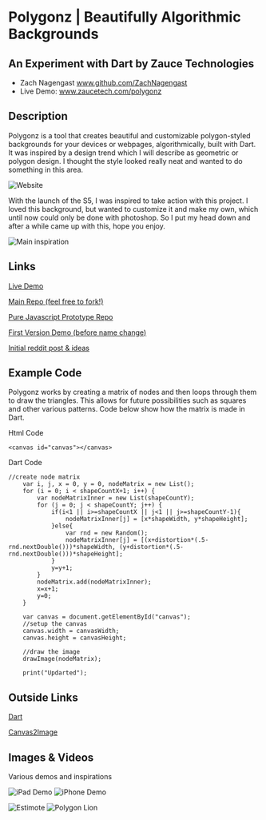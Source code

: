 # Polygonz | Beautifully Algorithmic Backgrounds

## An Experiment with Dart by Zauce Technologies
- Zach Nagengast www.github.com/ZachNagengast
- Live Demo: www.zaucetech.com/polygonz

## Description

Polygonz is a tool that creates beautiful and customizable polygon-styled backgrounds for your devices or webpages, algorithmically, built with Dart. It was inspired by a design trend which I will describe as geometric or polygon design. I thought the style looked really neat and wanted to do something in this area. 

![Website](project_images/website.png)

With the launch of the S5, I was inspired to take action with this project. I loved this background, but wanted to customize it and make my own, which until now could only be done with photoshop. So I put my head down and after a while came up with this, hope you enjoy.

![Main inspiration](project_images/inspiration.png "Samsung S5")

## Links

[Live Demo](www.zaucetech.com/polygonz)

[Main Repo (feel free to fork!)](http://www.github.com/ZachNagengast/polygonz)

[Pure Javascript Prototype Repo](https://github.com/ZachNagengast/polygonz/tree/javascript)

[First Version Demo (before name change)](http://zaucetech.com/fragmenter)

[Initial reddit post & ideas](http://www.reddit.com/r/javascript/comments/1zdje7/need_a_new_background_image_make_one_yourself/)


## Example Code
Polygonz works by creating a matrix of nodes and then loops through them to draw the triangles. This allows for future possibilities such as squares and other various patterns. Code below show how the matrix is made in Dart.

Html Code
```
<canvas id="canvas"></canvas>
```

Dart Code
```
//create node matrix
    var i, j, x = 0, y = 0, nodeMatrix = new List();
    for (i = 0; i < shapeCountX+1; i++) {
        var nodeMatrixInner = new List(shapeCountY);
        for (j = 0; j < shapeCountY; j++) {
            if(i<1 || i>=shapeCountX || j<1 || j>=shapeCountY-1){
                nodeMatrixInner[j] = [x*shapeWidth, y*shapeHeight];
            }else{
                var rnd = new Random();
                nodeMatrixInner[j] = [(x+distortion*(.5-rnd.nextDouble()))*shapeWidth, (y+distortion*(.5-rnd.nextDouble()))*shapeHeight];
            }
            y=y+1;
        }
        nodeMatrix.add(nodeMatrixInner);
        x=x+1;
        y=0;
    }
    
    var canvas = document.getElementById("canvas");
    //setup the canvas
    canvas.width = canvasWidth;
    canvas.height = canvasHeight;
    
    //draw the image
    drawImage(nodeMatrix);
    
    print("Updarted");
```

## Outside Links

[Dart](https://www.dartlang.org/)

[Canvas2Image](http://www.nihilogic.dk/labs/canvas2image/)



## Images & Videos
Various demos and inspirations

![iPad Demo](project_images/ipad.png?raw=true "iPad Demo")
![iPhone Demo](project_images/iphone.png?raw=true "iPhone Demo")

![Estimote](project_images/estimote.png?raw=true "Inspiration - Estimote")
![Polygon Lion](project_images/inspiration2.jpg?raw=true "Inspiration - Polygon Lion")
